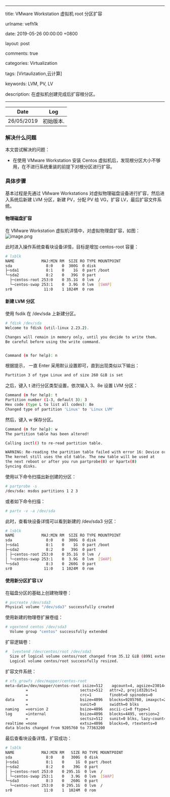 
---

title: VMware Workstation 虚拟机 root 分区扩容

urlname: vefh1k

date: 2019-05-26 00:00:00 +0800

layout: post

comments: true

categories: Virtualization

tags: [Virtaulization,云计算]

keywords: LVM, PV, LV

description: 在虚拟机创建完成后扩容根分区。

---


| Date | Log |
| :---: | :---: |
| 26/05/2019 | 初始版本. |


<a name="b072c805"></a>
### 解决什么问题

本文尝试解决的问题：

- 在使用 VMware Workstation 安装 Centos 虚拟机后，发现根分区大小不够用，在不进行系统重装的前提下对根分区进行扩容。

<a name="fb370aed"></a>
### 具体步骤

基本过程是先通过 VMware Workstations 对虚拟物理磁盘设备进行扩容，然后进入系统后新建 LVM 分区，新建 PV，分配 PV 给 VG，扩容 LV，最后扩容文件系统。<br />
<a name="bb27f7bd"></a>
#### 物理磁盘扩容

在 VMware Workstation 虚拟机详情中，对虚拟物理盘扩容，如图：<br />![image.png](https://cdn.nlark.com/yuque/0/2019/png/182657/1558855276765-9429af86-29d5-4e67-9dd1-2b5901f41d76.png#align=left&display=inline&height=521&name=image.png&originHeight=623&originWidth=892&size=90730&status=done&width=746)

此时进入操作系统查看块设备详情，目标是增加 centos-root 容量：

```bash
# lsblk
NAME            MAJ:MIN RM  SIZE RO TYPE MOUNTPOINT
sda               8:0    0  300G  0 disk 
├─sda1            8:1    0    1G  0 part /boot
└─sda2            8:2    0   39G  0 part 
  ├─centos-root 253:0    0 35.1G  0 lvm  /
  └─centos-swap 253:1    0  3.9G  0 lvm  [SWAP]
sr0              11:0    1 1024M  0 rom  
```

<a name="9NJvT"></a>
#### 新建 LVM 分区
使用 fsdik 在 /dev/sda 上新建分区。
```bash
# fdisk /dev/sda
Welcome to fdisk (util-linux 2.23.2).

Changes will remain in memory only, until you decide to write them.
Be careful before using the write command.


Command (m for help): n
```

根据提示， 一直 Enter 采用默认设置即可，直到出现类似以下输出：

```bash
Partition 3 of type Linux and of size 260 GiB is set
```

之后，键入 t 进行分区类型设置，依次输入 3、8e 设置 LVM 分区：

```bash
Command (m for help): t
Partition number (1-3, default 3): 3
Hex code (type L to list all codes): 8e
Changed type of partition 'Linux' to 'Linux LVM'
```

然后，键入 w 保存分区。

```bash
Command (m for help): w
The partition table has been altered!

Calling ioctl() to re-read partition table.

WARNING: Re-reading the partition table failed with error 16: Device or resource busy.
The kernel still uses the old table. The new table will be used at
the next reboot or after you run partprobe(8) or kpartx(8)
Syncing disks.
```

使用以下命令扫描出新创建的分区：

```bash
# partprobe -s
/dev/sda: msdos partitions 1 2 3
```

或者如下命令扫描：

```bash
# partx -v -a /dev/sda
```

此时，查看块设备详情可以看到新建的 /dev/sda3 分区：

```bash
# lsblk
NAME            MAJ:MIN RM  SIZE RO TYPE MOUNTPOINT
sda               8:0    0  300G  0 disk 
├─sda1            8:1    0    1G  0 part /boot
├─sda2            8:2    0   39G  0 part 
│ ├─centos-root 253:0    0 35.1G  0 lvm  /
│ └─centos-swap 253:1    0  3.9G  0 lvm  [SWAP]
└─sda3            8:3    0  260G  0 part 
sr0              11:0    1 1024M  0 rom  
```

<a name="6kVFX"></a>
#### 使用新分区扩容 LV
在磁盘分区的基础上创建物理卷：

```bash
# pvcreate /dev/sda3
Physical volume "/dev/sda3" successfully created
```

使用新建的物理卷扩展卷组：

```bash
# vgextend centos /dev/sda3
  Volume group "centos" successfully extended
```

扩容逻辑卷：

```bash
#  lvextend /dev/centos/root /dev/sda3
  Size of logical volume centos/root changed from 35.12 GiB (8991 extents) to <295.12 GiB (75550 extents).
  Logical volume centos/root successfully resized.
```

扩容文件系统：

```bash
# xfs_growfs /dev/mapper/centos-root
meta-data=/dev/mapper/centos-root isize=512    agcount=4, agsize=2301440 blks
         =                       sectsz=512   attr=2, projid32bit=1
         =                       crc=1        finobt=0 spinodes=0
data     =                       bsize=4096   blocks=9205760, imaxpct=25
         =                       sunit=0      swidth=0 blks
naming   =version 2              bsize=4096   ascii-ci=0 ftype=1
log      =internal               bsize=4096   blocks=4495, version=2
         =                       sectsz=512   sunit=0 blks, lazy-count=1
realtime =none                   extsz=4096   blocks=0, rtextents=0
data blocks changed from 9205760 to 77363200
```

最后查看块设备详情，扩容成功：

```bash
# lsblk
NAME            MAJ:MIN RM   SIZE RO TYPE MOUNTPOINT
sda               8:0    0   300G  0 disk 
├─sda1            8:1    0     1G  0 part /boot
├─sda2            8:2    0    39G  0 part 
│ ├─centos-root 253:0    0 295.1G  0 lvm  /
│ └─centos-swap 253:1    0   3.9G  0 lvm  [SWAP]
└─sda3            8:3    0   260G  0 part 
  └─centos-root 253:0    0 295.1G  0 lvm  /
sr0              11:0    1  1024M  0 rom 
```


